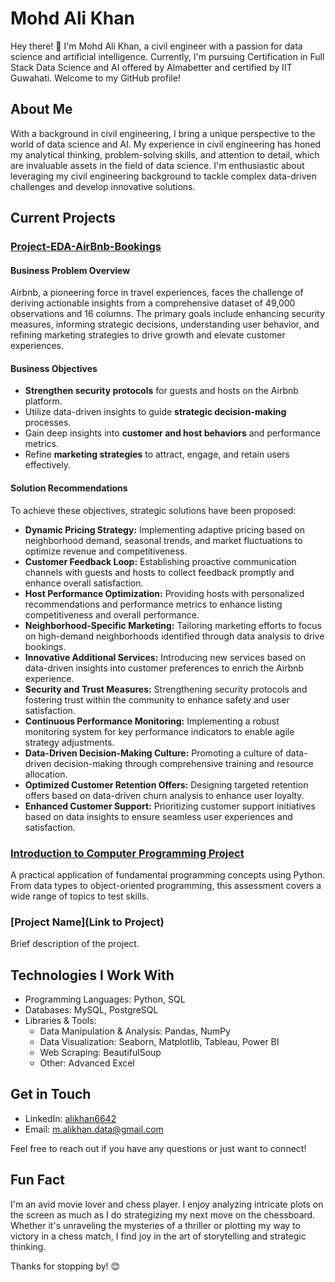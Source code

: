 # Mohd Ali Khan

Hey there! 👋 I'm Mohd Ali Khan, a civil engineer with a passion for data science and artificial intelligence. Currently, I'm pursuing Certification in Full Stack Data Science and AI offered by Almabetter and certified by IIT Guwahati. Welcome to my GitHub profile!

## About Me

With a background in civil engineering, I bring a unique perspective to the world of data science and AI. My experience in civil engineering has honed my analytical thinking, problem-solving skills, and attention to detail, which are invaluable assets in the field of data science. I'm enthusiastic about leveraging my civil engineering background to tackle complex data-driven challenges and develop innovative solutions.

## Current Projects

### [Project-EDA-AirBnb-Bookings](https://github.com/Alikhan6642/EDA-AirBnb-Bookings)

#### Business Problem Overview
Airbnb, a pioneering force in travel experiences, faces the challenge of deriving actionable insights from a comprehensive dataset of 49,000 observations and 16 columns. The primary goals include enhancing security measures, informing strategic decisions, understanding user behavior, and refining marketing strategies to drive growth and elevate customer experiences.

#### Business Objectives
- **Strengthen security protocols** for guests and hosts on the Airbnb platform.
- Utilize data-driven insights to guide **strategic decision-making** processes.
- Gain deep insights into **customer and host behaviors** and performance metrics.
- Refine **marketing strategies** to attract, engage, and retain users effectively.

#### Solution Recommendations
To achieve these objectives, strategic solutions have been proposed:

- **Dynamic Pricing Strategy:** Implementing adaptive pricing based on neighborhood demand, seasonal trends, and market fluctuations to optimize revenue and competitiveness.
- **Customer Feedback Loop:** Establishing proactive communication channels with guests and hosts to collect feedback promptly and enhance overall satisfaction.
- **Host Performance Optimization:** Providing hosts with personalized recommendations and performance metrics to enhance listing competitiveness and overall performance.
- **Neighborhood-Specific Marketing:** Tailoring marketing efforts to focus on high-demand neighborhoods identified through data analysis to drive bookings.
- **Innovative Additional Services:** Introducing new services based on data-driven insights into customer preferences to enrich the Airbnb experience.
- **Security and Trust Measures:** Strengthening security protocols and fostering trust within the community to enhance safety and user satisfaction.
- **Continuous Performance Monitoring:** Implementing a robust monitoring system for key performance indicators to enable agile strategy adjustments.
- **Data-Driven Decision-Making Culture:** Promoting a culture of data-driven decision-making through comprehensive training and resource allocation.
- **Optimized Customer Retention Offers:** Designing targeted retention offers based on data-driven churn analysis to enhance user loyalty.
- **Enhanced Customer Support:** Prioritizing customer support initiatives based on data insights to ensure seamless user experiences and satisfaction.

### [Introduction to Computer Programming Project](https://github.com/Alikhan6642/Introduction-to-Computer-Programming)

A practical application of fundamental programming concepts using Python. From data types to object-oriented programming, this assessment covers a wide range of topics to test skills.

### [Project Name](Link to Project)

Brief description of the project.

## Technologies I Work With

- Programming Languages: Python, SQL
- Databases: MySQL, PostgreSQL
- Libraries & Tools:
  - Data Manipulation & Analysis: Pandas, NumPy
  - Data Visualization: Seaborn, Matplotlib, Tableau, Power BI
  - Web Scraping: BeautifulSoup
  - Other: Advanced Excel

## Get in Touch

- LinkedIn: [alikhan6642](https://www.linkedin.com/in/alikhan6642/)
- Email: m.alikhan.data@gmail.com

Feel free to reach out if you have any questions or just want to connect!

## Fun Fact

I'm an avid movie lover and chess player. I enjoy analyzing intricate plots on the screen as much as I do strategizing my next move on the chessboard. Whether it's unraveling the mysteries of a thriller or plotting my way to victory in a chess match, I find joy in the art of storytelling and strategic thinking.

Thanks for stopping by! 😊
